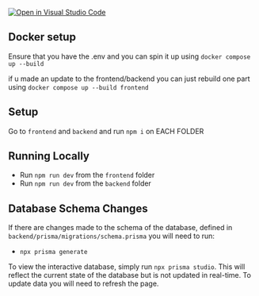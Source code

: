 [![Open in Visual Studio Code](https://classroom.github.com/assets/open-in-vscode-718a45dd9cf7e7f842a935f5ebbe5719a5e09af4491e668f4dbf3b35d5cca122.svg)](https://classroom.github.com/online_ide?assignment_repo_id=15169359&assignment_repo_type=AssignmentRepo)

## Docker setup
Ensure that you have the .env and you can spin it up using `docker compose up --build`

if u made an update to the frontend/backend you can just rebuild one part using
`docker compose up --build frontend`

## Setup

Go to `frontend` and `backend` and run `npm i` on EACH FOLDER

## Running Locally

- Run `npm run dev` from the `frontend` folder
- Run `npm run dev` from the `backend` folder

## Database Schema Changes

If there are changes made to the schema of the database, defined in `backend/prisma/migrations/schema.prisma` you will need to run:

- `npx prisma generate`

To view the interactive database, simply run `npx prisma studio`. This will reflect the current state of the database but is not updated in real-time. To update data you will need to refresh the page. 

